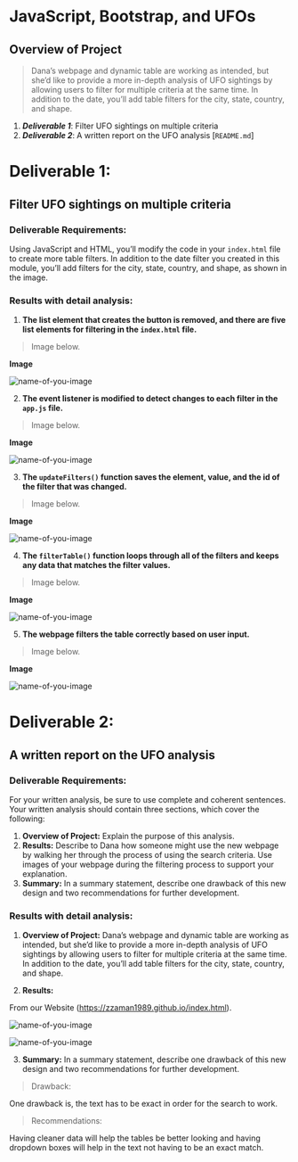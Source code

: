 # JavaScript, Bootstrap, and UFOs
## Overview of Project
> Dana’s webpage and dynamic table are working as intended, but she’d like to provide a more in-depth analysis of UFO sightings by allowing users to filter for multiple criteria at the same time. In addition to the date, you’ll add table filters for the city, state, country, and shape. 

1. ***Deliverable 1***: Filter UFO sightings on multiple criteria
2. ***Deliverable 2***: A written report on the UFO analysis [`README.md`]

# Deliverable 1:  
## Filter UFO sightings on multiple criteria
### Deliverable Requirements:
Using JavaScript and HTML, you’ll modify the code in your `index.html` file to create more table filters. In addition to the date filter you created in this module, you’ll add filters for the city, state, country, and shape, as shown in the image.

### Results with detail analysis:

1. **The list element that creates the button is removed, and there are five list elements for filtering in the `index.html` file.**


> Image below.

**Image**


![name-of-you-image](https://github.com/ZZaman1989/UFOs/blob/main/Resources/Deliverable%201.1.png)



2. **The event listener is modified to detect changes to each filter in the `app.js` file.**


> Image below.

**Image**

![name-of-you-image](https://github.com/ZZaman1989/UFOs/blob/main/Resources/Deliverable%201.2.png)



3. ​**The `updateFilters()` function saves the element, value, and the id of the filter that was changed.**


> Image below.

**Image**

![name-of-you-image](https://github.com/ZZaman1989/UFOs/blob/main/Resources/Deliverable%201.3.png)



4. **The `filterTable()` function loops through all of the filters and keeps any data that matches the filter values.**


> Image below.

**Image**



![name-of-you-image](https://github.com/ZZaman1989/UFOs/blob/main/Resources/Deliverable%201.4.png)



5. **The webpage filters the table correctly based on user input.**


> Image below.

**Image**

![name-of-you-image](https://github.com/ZZaman1989/UFOs/blob/main/Resources/Deliverable%201.5.png)



# Deliverable 2: 
## A written report on the UFO analysis
### Deliverable Requirements:
For your written analysis, be sure to use complete and coherent sentences. Your written analysis should contain three sections, which cover the following:

1. **Overview of Project:** Explain the purpose of this analysis. 
2. **Results:** Describe to Dana how someone might use the new webpage by walking her through the process of using the search criteria. Use images of your webpage during the filtering process to support your explanation.
3. **​Summary:** In a summary statement, describe one drawback of this new design and two recommendations for further development.


 
### Results with detail analysis:


1. **Overview of Project:** Dana’s webpage and dynamic table are working as intended, but she’d like to provide a more in-depth analysis of UFO sightings by allowing users to filter for multiple criteria at the same time. In addition to the date, you’ll add table filters for the city, state, country, and shape.

2. **Results:** 

From our Website (https://zzaman1989.github.io/index.html). 


![name-of-you-image](https://github.com/ZZaman1989/UFOs/blob/main/Resources/UFO%20Website.png)



![name-of-you-image](https://github.com/ZZaman1989/UFOs/blob/main/Resources/Search%202.png)


3. ​**​Summary:** In a summary statement, describe one drawback of this new design and two recommendations for further development.


> Drawback:

One drawback is, the text has to be exact in order for the search to work.

> Recommendations:

Having cleaner data will help the tables be better looking and having dropdown boxes will help in the text not having to be an exact match.
